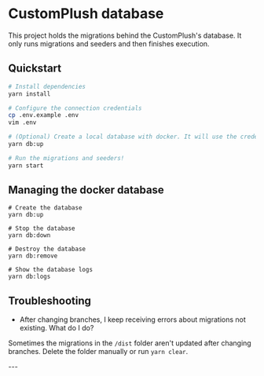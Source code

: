 # CustomPlush database

This project holds the migrations behind the CustomPlush's database. It only runs migrations and seeders and then finishes execution.

## Quickstart

```bash
# Install dependencies
yarn install

# Configure the connection credentials
cp .env.example .env
vim .env

# (Optional) Create a local database with docker. It will use the credentials from the .env file.
yarn db:up

# Run the migrations and seeders!
yarn start
```

## Managing the docker database

```
# Create the database
yarn db:up

# Stop the database
yarn db:down

# Destroy the database
yarn db:remove

# Show the database logs
yarn db:logs
```

## Troubleshooting

- After changing branches, I keep receiving errors about migrations not existing. What do I do?

Sometimes the migrations in the `/dist` folder aren't updated after changing branches. Delete the folder manually or run `yarn clear`.

_---_
